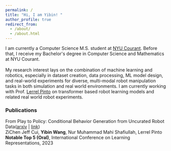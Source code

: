 ```yaml
---
permalink: /
title: "Hi, I am Yibin! "
author_profile: true
redirect_from: 
  - /about/
  - /about.html
---
```


I am currently a Computer Science M.S. student at [NYU Courant](https://cs.nyu.edu/home/index.html). Before that, I receive my Bachelor's degree in Computer Science and Mathematics at NYU Courant.<br>
<br>
My research interest lays on the combination of machine learning and robotics, especially in dataset creation, data processing, ML model design, and real-world experiments for diverse, multi-modal robot manipulation tasks in both simulation and real world environments. I am currently working with Prof. [Lerrel Pinto](https://www.lerrelpinto.com) on transformer based robot learning models and related real world robot experiments. 

<!-- My CV could be found [here](https://wyb929.github.io/files/CV_Yibin_Wang.pdf). -->

### Publications
From Play to Policy: Conditional Behavior Generation from Uncurated Robot Data([arxiv](https://arxiv.org/abs/2210.10047) | [link](https://play-to-policy.github.io)) <br>
ZiChen Jeff Cui, **Yibin Wang**, Nur Muhammad Mahi Shafiullah, Lerrel Pinto <br>
**Notable Top 5 (Oral)**, International Conference on Learning Representations, 2023
